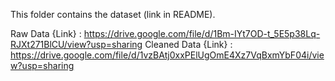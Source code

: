 This folder contains the dataset (link in README).

Raw Data {Link} : https://drive.google.com/file/d/1Bm-IYt7OD-t_5E5p38Lq-RJXt271BlCU/view?usp=sharing
Cleaned Data {Link} : https://drive.google.com/file/d/1vzBAtj0xxPElUgOmE4Xz7VqBxmYbF04i/view?usp=sharing
